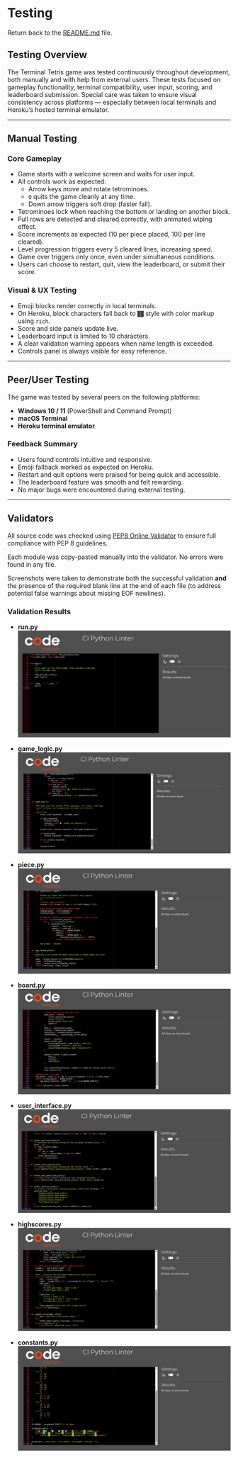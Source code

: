 # Testing

Return back to the [README.md](README.md) file.

## Testing Overview

The Terminal Tetris game was tested continuously throughout development, both manually and with help from external users. These tests focused on gameplay functionality, terminal compatibility, user input, scoring, and leaderboard submission. Special care was taken to ensure visual consistency across platforms — especially between local terminals and Heroku’s hosted terminal emulator.

---

## Manual Testing

### Core Gameplay

- Game starts with a welcome screen and waits for user input.
- All controls work as expected:
  - Arrow keys move and rotate tetrominoes.
  - `Q` quits the game cleanly at any time.
  - Down arrow triggers soft drop (faster fall).
- Tetrominoes lock when reaching the bottom or landing on another block.
- Full rows are detected and cleared correctly, with animated wiping effect.
- Score increments as expected (10 per piece placed, 100 per line cleared).
- Level progression triggers every 5 cleared lines, increasing speed.
- Game over triggers only once, even under simultaneous conditions.
- Users can choose to restart, quit, view the leaderboard, or submit their score.

### Visual & UX Testing

- Emoji blocks render correctly in local terminals.
- On Heroku, block characters fall back to `▓▓` style with color markup using `rich`.
- Score and side panels update live.
- Leaderboard input is limited to 10 characters.
- A clear validation warning appears when name length is exceeded.
- Controls panel is always visible for easy reference.

---

## Peer/User Testing

The game was tested by several peers on the following platforms:

- **Windows 10 / 11** (PowerShell and Command Prompt)
- **macOS Terminal**
- **Heroku terminal emulator**

### Feedback Summary

- Users found controls intuitive and responsive.
- Emoji fallback worked as expected on Heroku.
- Restart and quit options were praised for being quick and accessible.
- The leaderboard feature was smooth and felt rewarding.
- No major bugs were encountered during external testing.

---

## Validators

All source code was checked using [PEP8 Online Validator](https://pep8ci.herokuapp.com/) to ensure full compliance with PEP 8 guidelines.

Each module was copy-pasted manually into the validator. No errors were found in any file.

Screenshots were taken to demonstrate both the successful validation **and** the presence of the required blank line at the end of each file (to address potential false warnings about missing EOF newlines).

### Validation Results

- **run.py**  
  ![Validator Screenshot](documentation/validator/run_validator.png)

- **game_logic.py**  
  ![Validator Screenshot](documentation/validator/game_logic_validator.png)

- **piece.py**  
  ![Validator Screenshot](documentation/validator/piece_validator.png)

- **board.py**  
  ![Validator Screenshot](documentation/validator/board_validator.png)

- **user_interface.py**  
  ![Validator Screenshot](documentation/validator/user_interface_validator.png)

- **highscores.py**  
  ![Validator Screenshot](documentation/validator/highscores_validator.png)

- **constants.py**  
  ![Validator Screenshot](documentation/validator/constants_validator.png)
